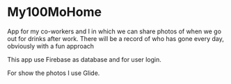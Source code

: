 # My100MoHome

App for my co-workers and I in which we can share photos of when we go out for drinks after work. 
There will be a record of who has gone every day, obviously with a fun approach

This app use Firebase as database and for user login.

For show the photos I use Glide. 
